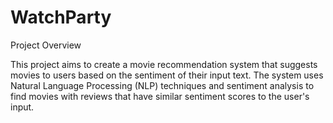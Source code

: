 # WatchParty
Project Overview

This project aims to create a movie recommendation system that suggests movies to users based on the sentiment of their input text. The system uses Natural Language Processing (NLP) techniques and sentiment analysis to find movies with reviews that have similar sentiment scores to the user's input.
